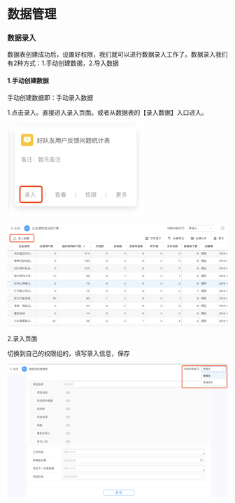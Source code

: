 # 数据管理

### 数据录入

数据表创建成功后，设置好权限，我们就可以进行数据录入工作了。数据录入我们有2种方式：1.手动创建数据，2.导入数据

#### 1.**手动创建数据**

手动创建数据即：手动录入数据

1.点击录入。直接进入录入页面。或者从数据表的【录入数据】入口进入。

![](/assets/import112201.png)

![](/assets/import36.png)

2.录入页面

切换到自己的权限组的，填写录入信息，保存

![](/assets/import112453.png)



